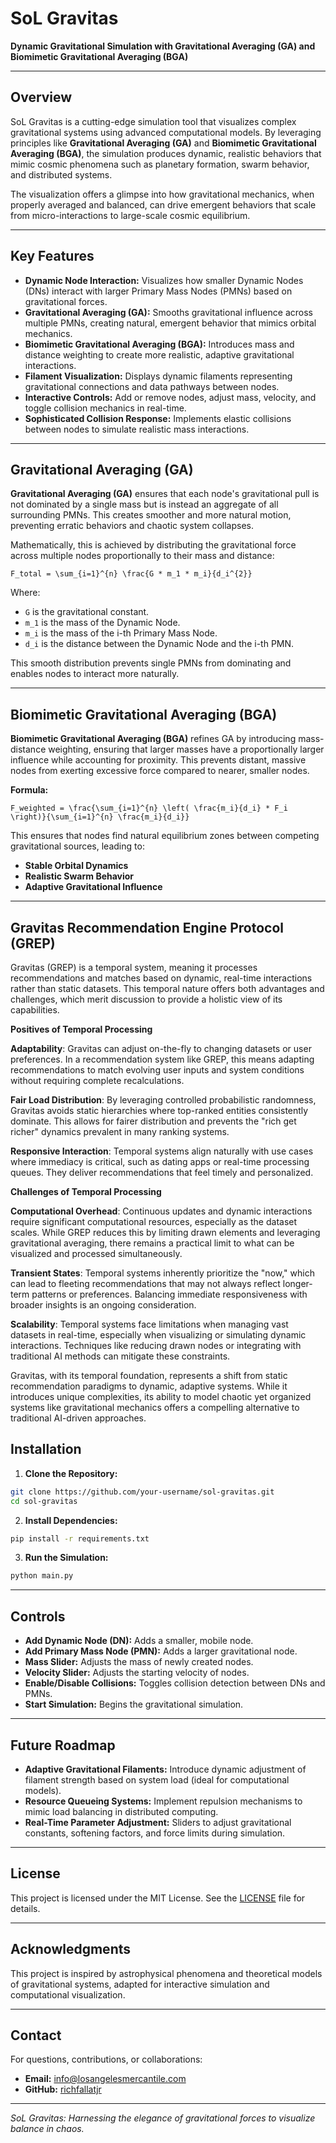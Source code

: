 # SoL Gravitas

**Dynamic Gravitational Simulation with Gravitational Averaging (GA) and Biomimetic Gravitational Averaging (BGA)**

---

## Overview

SoL Gravitas is a cutting-edge simulation tool that visualizes complex gravitational systems using advanced computational models. By leveraging principles like **Gravitational Averaging (GA)** and **Biomimetic Gravitational Averaging (BGA)**, the simulation produces dynamic, realistic behaviors that mimic cosmic phenomena such as planetary formation, swarm behavior, and distributed systems.

The visualization offers a glimpse into how gravitational mechanics, when properly averaged and balanced, can drive emergent behaviors that scale from micro-interactions to large-scale cosmic equilibrium.

---

## Key Features

- **Dynamic Node Interaction:** Visualizes how smaller Dynamic Nodes (DNs) interact with larger Primary Mass Nodes (PMNs) based on gravitational forces.
- **Gravitational Averaging (GA):** Smooths gravitational influence across multiple PMNs, creating natural, emergent behavior that mimics orbital mechanics.
- **Biomimetic Gravitational Averaging (BGA):** Introduces mass and distance weighting to create more realistic, adaptive gravitational interactions.
- **Filament Visualization:** Displays dynamic filaments representing gravitational connections and data pathways between nodes.
- **Interactive Controls:** Add or remove nodes, adjust mass, velocity, and toggle collision mechanics in real-time.
- **Sophisticated Collision Response:** Implements elastic collisions between nodes to simulate realistic mass interactions.

---

## Gravitational Averaging (GA)

**Gravitational Averaging (GA)** ensures that each node's gravitational pull is not dominated by a single mass but is instead an aggregate of all surrounding PMNs. This creates smoother and more natural motion, preventing erratic behaviors and chaotic system collapses.

Mathematically, this is achieved by distributing the gravitational force across multiple nodes proportionally to their mass and distance:

```
F_total = \sum_{i=1}^{n} \frac{G * m_1 * m_i}{d_i^{2}}
```

Where:
- `G` is the gravitational constant.
- `m_1` is the mass of the Dynamic Node.
- `m_i` is the mass of the i-th Primary Mass Node.
- `d_i` is the distance between the Dynamic Node and the i-th PMN.

This smooth distribution prevents single PMNs from dominating and enables nodes to interact more naturally.

---

## Biomimetic Gravitational Averaging (BGA)

**Biomimetic Gravitational Averaging (BGA)** refines GA by introducing mass-distance weighting, ensuring that larger masses have a proportionally larger influence while accounting for proximity. This prevents distant, massive nodes from exerting excessive force compared to nearer, smaller nodes.

**Formula:**

```
F_weighted = \frac{\sum_{i=1}^{n} \left( \frac{m_i}{d_i} * F_i \right)}{\sum_{i=1}^{n} \frac{m_i}{d_i}}
```

This ensures that nodes find natural equilibrium zones between competing gravitational sources, leading to:
- **Stable Orbital Dynamics**
- **Realistic Swarm Behavior**
- **Adaptive Gravitational Influence**

---

## Gravitas Recommendation Engine Protocol (GREP)

Gravitas (GREP) is a temporal system, meaning it processes recommendations and matches based on dynamic, real-time interactions rather than static datasets. This temporal nature offers both advantages and challenges, which merit discussion to provide a holistic view of its capabilities.

**Positives of Temporal Processing**

**Adaptability**: Gravitas can adjust on-the-fly to changing datasets or user preferences. In a recommendation system like GREP, this means adapting recommendations to match evolving user inputs and system conditions without requiring complete recalculations.

**Fair Load Distribution**: By leveraging controlled probabilistic randomness, Gravitas avoids static hierarchies where top-ranked entities consistently dominate. This allows for fairer distribution and prevents the "rich get richer" dynamics prevalent in many ranking systems.

**Responsive Interaction**: Temporal systems align naturally with use cases where immediacy is critical, such as dating apps or real-time processing queues. They deliver recommendations that feel timely and personalized.

**Challenges of Temporal Processing**

**Computational Overhead**: Continuous updates and dynamic interactions require significant computational resources, especially as the dataset scales. While GREP reduces this by limiting drawn elements and leveraging gravitational averaging, there remains a practical limit to what can be visualized and processed simultaneously.

**Transient States**: Temporal systems inherently prioritize the "now," which can lead to fleeting recommendations that may not always reflect longer-term patterns or preferences. Balancing immediate responsiveness with broader insights is an ongoing consideration.

**Scalability**: Temporal systems face limitations when managing vast datasets in real-time, especially when visualizing or simulating dynamic interactions. Techniques like reducing drawn nodes or integrating with traditional AI methods can mitigate these constraints.

Gravitas, with its temporal foundation, represents a shift from static recommendation paradigms to dynamic, adaptive systems. While it introduces unique complexities, its ability to model chaotic yet organized systems like gravitational mechanics offers a compelling alternative to traditional AI-driven approaches.


## Installation

1. **Clone the Repository:**
```bash
git clone https://github.com/your-username/sol-gravitas.git
cd sol-gravitas
```

2. **Install Dependencies:**
```bash
pip install -r requirements.txt
```

3. **Run the Simulation:**
```bash
python main.py
```

---

## Controls

- **Add Dynamic Node (DN):** Adds a smaller, mobile node.
- **Add Primary Mass Node (PMN):** Adds a larger gravitational node.
- **Mass Slider:** Adjusts the mass of newly created nodes.
- **Velocity Slider:** Adjusts the starting velocity of nodes.
- **Enable/Disable Collisions:** Toggles collision detection between DNs and PMNs.
- **Start Simulation:** Begins the gravitational simulation.

---

## Future Roadmap

- **Adaptive Gravitational Filaments:** Introduce dynamic adjustment of filament strength based on system load (ideal for computational models).
- **Resource Queueing Systems:** Implement repulsion mechanisms to mimic load balancing in distributed computing.
- **Real-Time Parameter Adjustment:** Sliders to adjust gravitational constants, softening factors, and force limits during simulation.

---

## License

This project is licensed under the MIT License. See the [LICENSE](LICENSE) file for details.

---

## Acknowledgments

This project is inspired by astrophysical phenomena and theoretical models of gravitational systems, adapted for interactive simulation and computational visualization.

---

## Contact

For questions, contributions, or collaborations:
- **Email:** info@losangelesmercantile.com
- **GitHub:** [richfallatjr](https://github.com/richfallatjr)

---

*SoL Gravitas: Harnessing the elegance of gravitational forces to visualize balance in chaos.*

